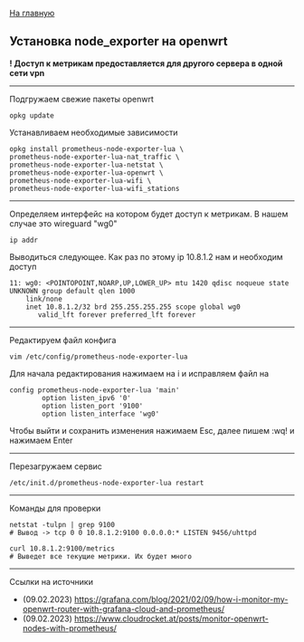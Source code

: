 [На главную](README.md)

## Установка node_exporter на openwrt

**! Доступ к метрикам предоставляется для другого сервера в одной сети vpn**

---

Подгружаем свежие пакеты openwrt

```
opkg update
```

Устанавливаем необходимые зависимости

```
opkg install prometheus-node-exporter-lua \
prometheus-node-exporter-lua-nat_traffic \
prometheus-node-exporter-lua-netstat \
prometheus-node-exporter-lua-openwrt \
prometheus-node-exporter-lua-wifi \
prometheus-node-exporter-lua-wifi_stations
```

---

Определяем интерфейс на котором будет доступ к метрикам. В нашем случае это wireguard "wg0"

```
ip addr
```

Выводиться следующее. Как раз по этому ip 10.8.1.2 нам и необходим доступ

```
11: wg0: <POINTOPOINT,NOARP,UP,LOWER_UP> mtu 1420 qdisc noqueue state UNKNOWN group default qlen 1000
    link/none
    inet 10.8.1.2/32 brd 255.255.255.255 scope global wg0
       valid_lft forever preferred_lft forever
```

---

Редактируем файл конфига

```
vim /etc/config/prometheus-node-exporter-lua
```

Для начала редактирования нажимаем на i и исправляем файл на

```
config prometheus-node-exporter-lua 'main'
        option listen_ipv6 '0'
        option listen_port '9100'
        option listen_interface 'wg0'
```

Чтобы выйти и сохранить изменения нажимаем Esc,
далее пишем :wq! и нажимаем Enter

---

Перезагружаем сервис

```
/etc/init.d/prometheus-node-exporter-lua restart
```

---

Команды для проверки

```
netstat -tulpn | grep 9100
# Вывод -> tcp 0 0 10.8.1.2:9100 0.0.0.0:* LISTEN 9456/uhttpd

curl 10.8.1.2:9100/metrics
# Выведет все текущие метрики. Их будет много
```

---

Ссылки на источники

- (09.02.2023) https://grafana.com/blog/2021/02/09/how-i-monitor-my-openwrt-router-with-grafana-cloud-and-prometheus/
- (09.02.2023) https://www.cloudrocket.at/posts/monitor-openwrt-nodes-with-prometheus/
